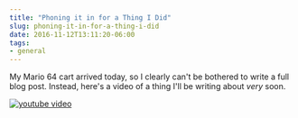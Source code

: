 ```yaml
---
title: "Phoning it in for a Thing I Did"
slug: phoning-it-in-for-a-thing-i-did
date: 2016-11-12T13:11:20-06:00
tags:
- general
---
```

My Mario 64 cart arrived today, so I clearly can't be bothered to write a full blog post. Instead, here's a video of a thing I'll be writing about _very_ soon.

[![youtube video](https://img.youtube.com/vi/16qvLoxmdak/0.jpg)](https://www.youtube.com/watch?v=16qvLoxmdak)
